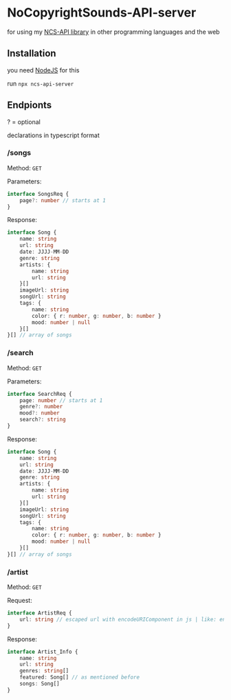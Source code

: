 # NoCopyrightSounds-API-server

for using my [NCS-API library](https://github.com/KaninchenSpeed/NoCopyrightSounds-API) in other programming languages and the web


## Installation

you need [NodeJS](https://nodejs.org) for this

run `npx ncs-api-server`

## Endpionts

? = optional

declarations in typescript format

### /songs

Method: `GET`

Parameters:
```ts
interface SongsReq {
    page?: number // starts at 1
}
```

Response:
```ts
interface Song {
    name: string
    url: string
    date: JJJJ-MM-DD
    genre: string
    artists: {
        name: string
        url: string
    }[]
    imageUrl: string
    songUrl: string
    tags: {
        name: string
        color: { r: number, g: number, b: number }
        mood: number | null
    }[]
}[] // array of songs
```

### /search

Method: `GET`

Parameters:
```ts
interface SearchReq {
    page: number // starts at 1
    genre?: number
    mood?: number
    search?: string
}
```

Response:
```ts
interface Song {
    name: string
    url: string
    date: JJJJ-MM-DD
    genre: string
    artists: {
        name: string
        url: string
    }[]
    imageUrl: string
    songUrl: string
    tags: {
        name: string
        color: { r: number, g: number, b: number }
        mood: number | null
    }[]
}[] // array of songs
```

### /artist

Method: `GET`

Request:
```ts
interface ArtistReq {
    url: string // escaped url with encodeURIComponent in js | like: encodeURIComponent("/artist/749/felix-samuel")
}
```

Response:
```ts
interface Artist_Info {
    name: string
    url: string
    genres: string[]
    featured: Song[] // as mentioned before
    songs: Song[]
}
```